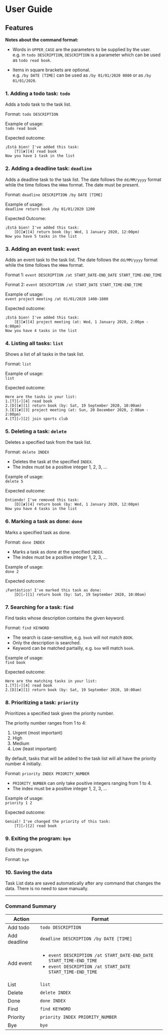 # User Guide

## Features

**Notes about the command format:**  

* Words in ```UPPER_CASE``` are the parameters to be supplied by the user.  
e.g. in ```todo DESCRIPTION```, ```DESCRIPTION``` is a parameter which can be used as ```todo read book```.

* Items in square brackets are optional.  
e.g. ```/by DATE [TIME]``` can be used as ```/by 01/01/2020 0800``` or as ```/by 01/01/2020```.

### 1. Adding a todo task: ```todo```

Adds a todo task to the task list.

Format: ```todo DESCRIPTION```

Example of usage:  
```todo read book```

Expected outcome:  
```
¡Está bien! I've added this task:
    [T][✘][4] read book
Now you have 1 task in the list
```

### 2. Adding a deadline task: ```deadline```

Adds a deadline task to the task list.
The date follows the ```dd/MM/yyyy``` format while the time follows the ```HHmm``` format.
The date must be present.

Format: ```deadline DESCRIPTION /by DATE [TIME]```

Example of usage:  
```deadline return book /by 01/01/2020 1200```

Expected Outcome:  
```
¡Está bien! I've added this task:
    [D][✘][4] return book (by: Wed, 1 January 2020, 12:00pm)
Now you have 5 tasks in the list
```

### 3. Adding an event task: ```event```

Adds an event task to the task list.
The date follows the ```dd/MM/yyyy``` format while the time follows the ```HHmm``` format.

Format 1: ```event DESCRIPTION /at START_DATE-END_DATE START_TIME-END_TIME```

Format 2: ```event DESCRIPTION /at START_DATE START_TIME-END_TIME```

Example of usage:  
```event project meeting /at 01/01/2020 1400-1800```

Expected outcome:  
```
¡Está bien! I've added this task:
    [E][✘][4] project meeting (at: Wed, 1 January 2020, 2:00pm - 6:00pm)
Now you have 4 tasks in the list
```

### 4. Listing all tasks: ```list```

Shows a list of all tasks in the task list.

Format: ```list```

Example of usage:  
```list```

Expected outcome:  
```
Here are the tasks in your list:
1.[T][✓][4] read book
2.[D][✘][1] return book (by: Sat, 19 September 2020, 10:00am)
3.[E][✘][3] project meeting (at: Sun, 20 December 2020, 2:00am - 2:00pm)
4.[T][✓][2] join sports club
```

### 5. Deleting a task: ```delete```

Deletes a specified task from the task list.

Format: ```delete INDEX```  
* Deletes the task at the specified ```INDEX```.
* The index must be a positive integer 1, 2, 3, ...  

Example of usage:  
```delete 5```

Expected outcome:  
```
Entiendo! I've removed this task:
    [D][✘][4] return book (by: Wed, 1 January 2020, 12:00pm)
Now you have 4 tasks in the list
```

### 6. Marking a task as done: ```done```

Marks a specified task as done.

Format: ```done INDEX```  
* Marks a task as done at the specified ```INDEX```.
* The index must be a positive integer 1, 2, 3, ...  

Example of usage:  
```done 2```

Expected outcome:
```
¡Fantástico! I've marked this task as done:
    [D][✓][1] return book (by: Sat, 19 September 2020, 10:00am)
```

### 7. Searching for a task: ```find```

Find tasks whose description contains the given keyword.

Format: ```find KEYWORD```  
* The search is case-sensitive, e.g. ```book``` will not match ```BOOK```.
* Only the description is searched.
* Keyword can be matched partailly, e.g. ```boo``` will match ```book```.

Example of usage:  
```find book```

Expected outcome:  
```
Here are the matching tasks in your list:
1.[T][✓][4] read book
2.[D][✘][1] return book (by: Sat, 19 September 2020, 10:00am)
```

### 8. Prioritizing a task: ```priority```

Prioritizes a specified task given the priority number. 

The priority number ranges from 1 to 4:
1. Urgent (most important)
2. High
3. Medium
4. Low (least important)

By default, tasks that will be added to the task list will all have the priority number 4 initially.

Format: ```priority INDEX PRIORITY_NUMBER```  
* ```PRIORITY_NUMBER``` can only take positive integers ranging from 1 to 4.
* The index must be a positive integer 1, 2, 3, ...  

Example of usage:  
`priority 1 2`

Expected outcome:  
```
Genial! I've changed the priority of this task:
    [T][✓][2] read book
```

### 9. Exiting the program: ```bye```

Exits the program.

Format: ```bye```

### 10. Saving the data

Task List data are saved automatically after any command that changes the data. There is no need to save manually.

---

### Command Summary
Action | Format
---|---
Add todo | ```todo DESCRIPTION```
Add deadline | ```deadline DESCRIPTION /by DATE [TIME]```
Add event | <ul><li>```event DESCRIPTION /at START_DATE-END_DATE START_TIME-END_TIME```</li><li>```event DESCRIPTION /at START_DATE START_TIME-END_TIME```</li></ul>
List | ```list```
Delete | ```delete INDEX```
Done | ```done INDEX```
Find | ```find KEYWORD```
Priority | ```priority INDEX PRIORITY_NUMBER```
Bye | ```bye```